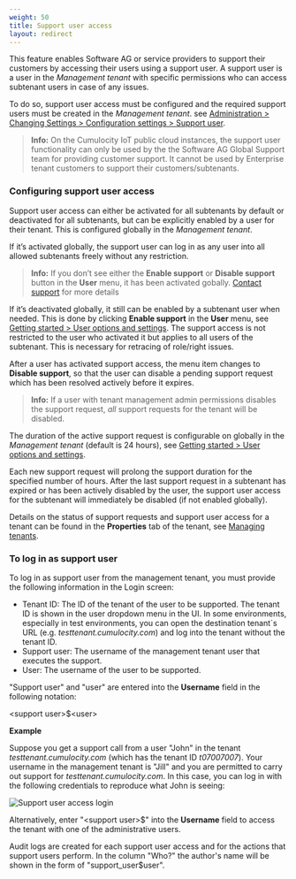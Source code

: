 ```yaml
---
weight: 50
title: Support user access
layout: redirect
---
```


This feature enables Software AG or service providers to support their customers by accessing their users using a support user. A support user is a user in the *Management tenant* with specific permissions who can access subtenant users in case of any issues.

To do so, support user access must be configured and the required support users must be created in the *Management tenant*. see [Administration > Changing Settings > Configuration settings > Support user](/users-guide/administration/#config-support-users).

> **Info:** On the Cumulocity IoT public cloud instances, the support user functionality can only be used by the the Software AG Global Support team for providing customer support. It cannot be used by Enterprise tenant customers to support their customers/subtenants.

### <a name="configuring-support-access"></a>Configuring support user access

Support user access can either be activated for all subtenants by default or deactivated for all subtenants, but can be explicitly enabled by a user for their tenant. This is configured globally in the *Management tenant*.

If it’s activated globally, the support user can log in as any user into all allowed subtenants freely without any restriction.

> **Info:** If you don’t see either the **Enable support** or **Disable support** button in the **User** menu, it has been activated gobally. [Contact support](/about-doc/contacting-support/) for more details

If it’s deactivated globally, it still can be enabled by a subtenant user when needed. This is done by clicking **Enable support** in the **User** menu, see [Getting started > User options and settings](/users-guide/getting-started/#user-settings). The support access is not restricted to the user who activated it but applies to all users of the subtenant. This is necessary for retracing of role/right issues.

After a user has activated support access, the menu item changes to **Disable support**, so that the user can disable a pending support request which has been resolved actively before it expires.

> **Info:** If a user with tenant management admin permissions disables the support request, *all* support requests for the tenant will be disabled.

The duration of the active support request is configurable on globally in the *Management tenant* (default is 24 hours), see [Getting started > User options and settings](/users-guide/getting-started/#user-settings).

Each new support request will prolong the support duration for the specified number of hours. After the last support request in a subtenant has expired or has been actively disabled by the user, the support user access for the subtenant will immediately be disabled (if not enabled globally).

Details on the status of support requests and support user access for a tenant can be found in the **Properties** tab of the tenant, see [Managing tenants](/users-guide/enterprise-edition#managing-tenants).

### To log in as support user

To log in as support user from the management tenant, you must provide the following information in the Login screen:

* Tenant ID:  The ID of the tenant of the user to be supported. The tenant ID is shown in the user dropdown menu in the UI. In some environments, especially in test environments, you can open the destination tenant´s URL (e.g. *testtenant.cumulocity.com*) and log into the tenant without the tenant ID.
* Support user: The username of the management tenant user that executes the support.
* User: The username of the user to be supported.

"Support user" and "user" are entered into the **Username** field in the following notation:

&#60;support user>&#36;&#60;user>

**Example**

Suppose you get a support call from a user "John" in the tenant *testtenant.cumulocity.com* (which has the tenant ID *t07007007*). Your username in the management tenant is "Jill" and you are permitted to carry out support for *testtenant.cumulocity.com*. In this case, you can log in with the following credentials to reproduce what John is seeing:

![Support user access login](/images/users-guide/enterprise-tenant/et-support-user-access.png)

Alternatively, enter "&#60;support user>&#36;" into the **Username** field to access the tenant with one of the administrative users.

Audit logs are created for each support user access and for the actions that support users perform. In the column "Who?" the author's name will be shown in the form of "support_user$user".
